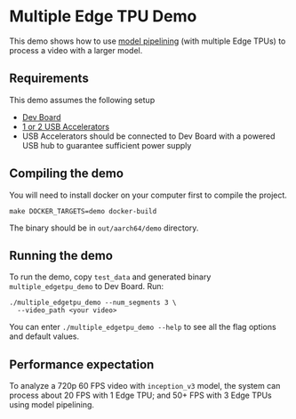 # Multiple Edge TPU Demo

This demo shows how to use
[model pipelining](https://coral.ai/docs/edgetpu/pipeline/) (with multiple Edge
TPUs) to process a video with a larger model.

## Requirements

This demo assumes the following setup

*   [Dev Board](https://coral.ai/products/dev-board/)
*   [1 or 2 USB Accelerators](https://coral.ai/products/accelerator/)
*   USB Accelerators should be connected to Dev Board with a powered USB hub to
    guarantee sufficient power supply

## Compiling the demo

You will need to install docker on your computer first to compile the project.

```
make DOCKER_TARGETS=demo docker-build
```

The binary should be in `out/aarch64/demo` directory.

## Running the demo

To run the demo, copy `test_data` and generated binary `multiple_edgetpu_demo`
to Dev Board. Run:

```
./multiple_edgetpu_demo --num_segments 3 \
  --video_path <your video>
```

You can enter `./multiple_edgetpu_demo --help` to see all the flag options and
default values.

## Performance expectation

To analyze a 720p 60 FPS video with `inception_v3` model, the system can process
about 20 FPS with 1 Edge TPU; and 50+ FPS with 3 Edge TPUs using model
pipelining.
